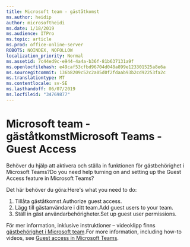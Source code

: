 ```yaml
---
title: Microsoft team - gäståtkomst
ms.author: heidip
author: microsoftheidi
ms.date: 1/18/2019
ms.audience: ITPro
ms.topic: article
ms.prod: office-online-server
ROBOTS: NOINDEX, NOFOLLOW
localization_priority: Normal
ms.assetid: 7c44ed9c-e944-4a4a-b36f-81b637131a9f
ms.openlocfilehash: e49caf53cfbd96704d048a899e123301525a8e6a
ms.sourcegitcommit: 136b8209c52c2a05d0f2fdaab93b2cd92253fa2c
ms.translationtype: MT
ms.contentlocale: sv-SE
ms.lasthandoff: 06/07/2019
ms.locfileid: "34769877"
---
```

# <a name="microsoft-teams---guest-access"></a><span data-ttu-id="83a90-102">Microsoft team - gäståtkomst</span><span class="sxs-lookup"><span data-stu-id="83a90-102">Microsoft Teams - Guest Access</span></span>

<span data-ttu-id="83a90-103">Behöver du hjälp att aktivera och ställa in funktionen för gästbehörighet i Microsoft Teams?</span><span class="sxs-lookup"><span data-stu-id="83a90-103">Do you need help turning on and setting up the Guest Access feature in Microsoft Teams?</span></span>

<span data-ttu-id="83a90-104">Det här behöver du göra:</span><span class="sxs-lookup"><span data-stu-id="83a90-104">Here's what you need to do:</span></span>

1. <span data-ttu-id="83a90-105">Tillåta gäståtkomst.</span><span class="sxs-lookup"><span data-stu-id="83a90-105">Authorize guest access.</span></span>
1. <span data-ttu-id="83a90-106">Lägg till gästanvändare i ditt team.</span><span class="sxs-lookup"><span data-stu-id="83a90-106">Add guest users to your team.</span></span>
1. <span data-ttu-id="83a90-107">Ställ in gäst användarbehörigheter.</span><span class="sxs-lookup"><span data-stu-id="83a90-107">Set up guest user permissions.</span></span>

<span data-ttu-id="83a90-108">För mer information, inklusive instruktioner – videoklipp finns [gästbehörighet i Microsoft team](https://docs.microsoft.com/microsoftteams/guest-access).</span><span class="sxs-lookup"><span data-stu-id="83a90-108">For more information, including how-to videos, see [Guest access in Microsoft Teams](https://docs.microsoft.com/microsoftteams/guest-access).</span></span>

